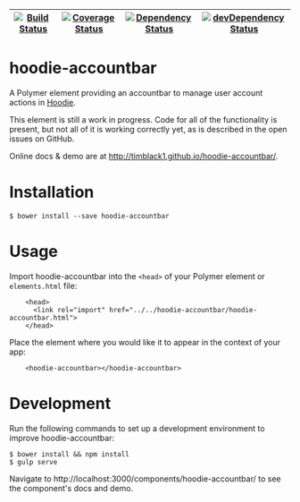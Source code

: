 | [![Build Status](https://travis-ci.org/timblack1/hoodie-accountbar.svg?branch=master)](https://travis-ci.org/timblack1/hoodie-accountbar) | [![Coverage Status](https://coveralls.io/repos/timblack1/hoodie-accountbar/badge.svg?branch=master&service=github)](https://coveralls.io/github/timblack1/hoodie-accountbar?branch=master) | [![Dependency Status](https://david-dm.org/timblack1/hoodie-accountbar.svg)](https://david-dm.org/timblack1/hoodie-accountbar/master) | [![devDependency Status](https://david-dm.org/timblack1/hoodie-accountbar/master/dev-status.svg)](https://david-dm.org/timblack1/hoodie-accountbar/master#info=devDependencies) |
| --- | --- | --- | --- |
# hoodie-accountbar

A Polymer element providing an accountbar to manage user account actions in [Hoodie](http://hood.ie).

This element is still a work in progress.  Code for all of the functionality is present,
but not all of it is working correctly yet, as is described in the open issues on GitHub.

Online docs & demo are at http://timblack1.github.io/hoodie-accountbar/.

# Installation

`$ bower install --save hoodie-accountbar`

# Usage

Import hoodie-accountbar into the `<head>` of your Polymer element or `elements.html` file:

```
    <head>
      <link rel="import" href="../../hoodie-accountbar/hoodie-accountbar.html">
    </head>
```

Place the element where you would like it to appear in the context of your app:

```
    <hoodie-accountbar></hoodie-accountbar>
```

# Development

Run the following commands to set up a development environment to improve hoodie-accountbar:

    $ bower install && npm install
    $ gulp serve

Navigate to http://localhost:3000/components/hoodie-accountbar/ to see the component's docs and demo.